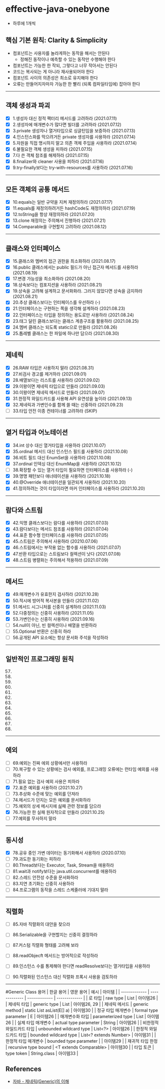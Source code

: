 # effective-java-onebyone
* 하루에 1개씩

## 핵심 기본 원칙: Clarity & Simplicity
* 컴포넌트는 사용자를 놀라게하는 동작을 해서는 안된다
  * 정해진 동작이나 예측할 수 있는 동작만 수행해야 한다
* 컴포넌트는 가능한 한 작되, 그렇다고 너무 작아서는 안된다
* 코드는 복사되는 게 아니라 재사용되어야 한다
* 컴포넌트 사이의 의존성은 최소로 유지해야 한다
* 오류는 만들어지자마자 가능한 한 빨리 (되록 컴파일타임에) 잡아야 한다

---
## 객체 생성과 파괴
- [x] 1.생성자 대신 정적 팩터리 메서드를 고려하라 (2021.07.11)
- [x] 2.생성자에 매개변수가 많다면 빌더를 고려하라 (2021.07.12)
- [x] 3.private 생성자나 열거타입으로 싱글턴임을 보증하라 (2021.07.13)
- [x] 4.인스턴스화를 막으려거든 private 생성자를 사용하라 (2021.07.14)
- [x] 5.자원을 직접 명시하지 말고 의존 객체 주입을 사용하라 (2021.07.14)
- [x] 6.불필요한 객체 생성을 피하라 (2021.07.15)
- [x] 7.다 쓴 객체 참조를 해제하라 (2021.07.15)
- [x] 8.finalizer와 cleaner 사용을 피하라 (2021.07.16)
- [x] 9.try-finally보다는 try-with-resources를 사용하라 (2021.07.16) 

---
## 모든 객체의 공통 메서드
- [x] 10.equals는 일반 규약을 지켜 재정의하라 (2021.07.17)
- [x] 11.equals를 재정의하려거든 hashCode도 재정의하라 (2021.07.19)
- [x] 12.toString을 항상 재정의하라 (2021.07.20)
- [x] 13.clone 재정의는 주의해서 진행하라 (2021.07.21)
- [x] 14.Comparable을 구현할지 고려하라 (2021.08.12)

---
## 클래스와 인터페이스
- [x] 15.클래스와 멤버의 접근 권한을 최소화하라 (2021.08.17)
- [x] 16.public 클래스에서는 public 필드가 아닌 접근자 메서드를 사용하라 (2021.08.19)
- [x] 17.변경 가능성을 최소화하라 (2021.08.20)
- [x] 18.상속보다는 컴포지션을 사용하라 (2021.08.21)
- [x] 19.상속을 고려해 설계하고 문서화화라. 그러지 않았다면 상속을 금지하라 (2021.08.21)
- [x] 20.추상 클래스보다는 인터페이스를 우선하라 (-)
- [x] 21.인터페이스는 구현하는 쪽을 생각해 설계하라 (2021.08.23)
- [x] 22.인터페이스는 타입을 정의하는 용도로만 사용하라 (2021.08.24)
- [x] 23.태그 달린 클래스보다는 클래스 계층구조를 활용하라 (2021.08.25)
- [x] 24.멤버 클래스는 되도록 static으로 만들라 (2021.08.26)
- [x] 25.톱레벨 클래스는 한 파일에 하나만 담으라 (2021.08.30)

---
## 제네릭
- [x] 26.RAW 타입은 사용하지 말라 (2021.08.31)
- [x] 27.비검사 경고를 제거하라 (2021.09.01)
- [x] 28.배열보다는 리스트를 사용하라 (2021.09.02)
- [x] 29.이왕이면 제네릭 타입으로 만들라 (2021.09.03)
- [x] 30.이왕이면 제네릭 메서드로 만들라 (2021.09.07)
- [x] 31.한정적 와일드카드를 사용해 API 유연성을 높이라 (2021.09.13)
- [x] 32.제네릭과 가변인수를 함께 쓸 때는 신중하라 (2021.09.23)
- [ ] 33.타입 안전 이종 컨테이너를 고려하라 (SKIP)

---
## 열거 타입과 어노테이션
- [x] 34.int 상수 대신 열거타입을 사용하라 (2021.10.07)
- [x] 35.ordinal 메서드 대신 인스턴스 필드를 사용하라 (2021.10.08)
- [x] 36.비트 필드 대신 EnumSet을 사용하라 (2021.10.08)
- [x] 37.ordinal 인덱싱 대신 EnumMap을 사용하라 (2021.10.12)
- [ ] 38.확장할 수 있는 열거 타입이 필요하면 인터페이스를 사용하라 (-)
- [x] 39.명명 패턴보다 애너테이션을 사용하라 (2021.10.18)
- [x] 40.@Override 애너테이션을 일관되게 사용하라 (2021.10.20)
- [x] 41.정의하려는 것이 타입이라면 마커 인터페이스를 사용하라 (2021.10.20)

---
## 람다와 스트림
- [x] 42.익명 클래스보다는 람다를 사용하라 (2021.07.03)
- [x] 43.람다보다는 메서드 참조를 사용하라 (2021.07.04)
- [x] 44.표준 함수형 인터페이스를 사용하라 (2021.07.05)
- [x] 45.스트림은 주의해서 사용하라 (20210.07.06)
- [x] 46.스트림에서는 부작용 없는 함수를 사용하라 (2021.07.07)
- [x] 47.반환 타입으로는 스트림보다 컬렉션이 낫다 (2021.07.08)
- [x] 48.스트림 병렬화는 주의해서 적용하라 (2021.07.09)

---
## 메서드
- [x] 49.매개변수가 유효한지 검사하라 (2021.10.28)
- [x] 50.적시에 방어적 복사본을 만들라 (2021.11.02)
- [x] 51.메서드 시그니처를 신중히 설계하라 (2021.11.03)
- [x] 52.다중정의는 신중히 사용하라 (2021.11.05)
- [x] 53.가변인수는 신중히 사용하라 (2021.09.16)
- [ ] 54.null이 아닌, 빈 컬렉션이나 배열을 반환하라
- [ ] 55.Optional 반환은 신중히 하라
- [ ] 56.공개된 API 요소에는 항상 문서화 주석을 작성하라

---
## 일반적인 프로그래밍 원칙
57.
58.
59.
60.
61.
62.
63.
64.
65.
66.
67.
68.

---
## 에외
- [ ] 69.예외는 진짜 에외 상황에서만 사용하라
- [ ] 70.복구할 수 있는 상황에는 검사 예외를, 프로그래밍 오류에는 런타임 예외를 사용하라
- [ ] 71.필요 없는 검사 예외 사용은 피하라
- [x] 72.표준 예외를 사용하라 (2021.10.27)
- [ ] 73.추상화 수준에 맞는 예외를 던져라
- [ ] 74.메서드가 던지는 모든 예외를 문서화하라
- [ ] 75.예외의 상세 메시지에 싪패 관련 정보를 담으라
- [x] 76.가능한 한 실패 원자적으로 만들라 (2021.10.25)
- [ ] 77.예외를 무사하지 말라

---
## 동시성
- [x]  78.공유 중인 가변 데이터는 동기화해서 사용하라 (2020.07.10)
- [ ]  79.과도한 동기화는 피하라
- [ ]  80.Thread보다는 Executor, Task, Stream을 애용하라
- [ ]  81.wait과 notify보다는 java.util.concurrent를 애용하라
- [ ]  82.스레드 안전성 수준을 문서화하라
- [ ]  83.지연 초기화는 신중히 사용하라
- [ ]  84.프로그램의 동작을 스레드 스케줄러에 기대지 말라

---
## 직렬화
- [ ]  85.자바 직렬화의 대안을 찾으라
- [ ]  86.Serializable을 구현할지는 신중히 결정하라
- [ ]  87.커스텀 직렬화 형태를 고려해 보라
- [ ]  88.readObjecft 메서드는 방어적으로 작성하라
- [ ]  89.인스턴스 수를 통제해야 한다면 readResolve보다는 열거타입을 사용하라
- [ ]  90.직렬화된 인스턴스 대신 직렬화 프록시 사용을 검토하라


---

#Generic Class 용어
| 한글 용어 | 영문 용어 | 예시 | 아이템 |
| ------------- | ------------- | ------------- | ------------- |
| 로 타입 | raw type | List | 아이템26 |
| 제네릭 타입 | generic type | List<E> | 아이템26, 29 |
| 제네릭 메서드 | generic method | static <E> List<E> asList(E[] a) | 아이템30 |
| 정규 타입 매개변수 | formal type parameter | E | 아이템26 |
| 매개변수화 타입 | parameterized type | List<String> | 아이템26 |
| 실제 타입 매개변수 | actual type parameter | String | 아이템26 |
| 비한정적 와일드카드 타입 | unbounded wildcard type | List<?> | 아이템26 |
| 한정적 와일드카드 타입 | bounded wildcard type | List<? extends Number> | 아이템31 |
| 한정적 타입 매개변수 | bounded type parameter | <E extends Number> | 아이템29 |
| 재귀적 타입 한정 | recursive type bound | <T extends Comparable<T>> | 아이템30 |
| 타입 토큰 | type token | String.class | 아이템33 |


## References
- [자바 - 제네릭(Generic)의 이해](https://st-lab.tistory.com/153)